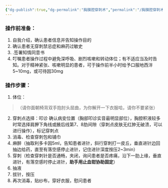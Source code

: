 ```yaml
---
{"dg-publish":true,"dg-permalink":"胸膜腔穿刺术","permalink":"/胸膜腔穿刺术/"}
---
```


### 操作前准备：
1. 自我介绍，确认患者信息并告知操作目的 
2. 确认患者无穿刺禁忌症和麻药过敏史  
3. .签署知情同意书 
4. 叮嘱患者操作过程中避免深呼吸、剧烈咳嗽和转动体位；有不适应当及时告知。对于精神紧张、咳嗽明显的患者，可于操作前半小时给予口服地西泮5~10mg，或可待因30mg
### 操作步骤：
1. 体位：
>（请你面朝椅背双手抱肘头屈曲，为你解开一下衣服哈，请你不要紧张）
2. 穿刺点选择：叩诊 确认病变位置（胸部叩诊实音最明显部位），胸腔积液较多时常选择肩胛下角线或腋后线第7、8肋间隙（穿刺点皮肤无红肿无破溃，可以进行操作），标记穿刺点
3. 消毒、检查穿刺包和铺巾
4. 麻醉（抽取利多卡因5ml，告知患者进针，斜行穿刺打一皮丘，垂直进针边回抽边给药，直至有落空感停止进针，记住进针深度按压2~3min）
5. 穿刺（检查穿刺针是否通畅，夹闭，询问患者是否疼痛，沿下一肋上缘，垂直进针，有落空感时停止进针，**助手用止血钳协助固定**）
6. 抽液
7. 拔针，按压
8. 再次消毒，贴纱布，穿好衣服，慰问患者